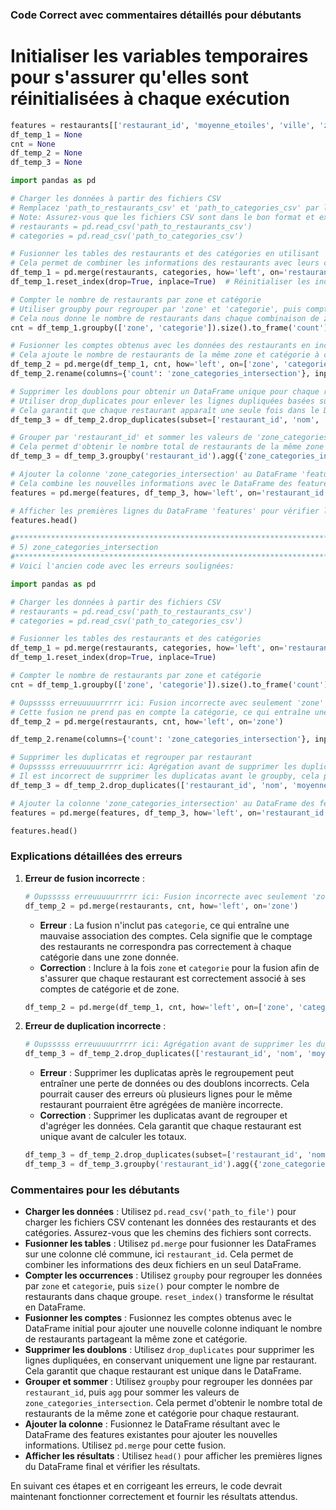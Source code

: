 ### Code Correct avec commentaires détaillés pour débutants

# Initialiser les variables temporaires pour s'assurer qu'elles sont réinitialisées à chaque exécution
```python
features = restaurants[['restaurant_id', 'moyenne_etoiles', 'ville', 'zone']].copy()
df_temp_1 = None
cnt = None
df_temp_2 = None
df_temp_3 = None
```


```python
import pandas as pd

# Charger les données à partir des fichiers CSV
# Remplacez 'path_to_restaurants_csv' et 'path_to_categories_csv' par les chemins réels de vos fichiers CSV
# Note: Assurez-vous que les fichiers CSV sont dans le bon format et existent dans les chemins spécifiés.
# restaurants = pd.read_csv('path_to_restaurants_csv')
# categories = pd.read_csv('path_to_categories_csv')

# Fusionner les tables des restaurants et des catégories en utilisant 'restaurant_id' comme clé commune
# Cela permet de combiner les informations des restaurants avec leurs catégories respectives
df_temp_1 = pd.merge(restaurants, categories, how='left', on='restaurant_id')
df_temp_1.reset_index(drop=True, inplace=True)  # Réinitialiser les index du DataFrame après la fusion pour garder un ordre cohérent

# Compter le nombre de restaurants par zone et catégorie
# Utiliser groupby pour regrouper par 'zone' et 'categorie', puis compter les occurrences
# Cela nous donne le nombre de restaurants dans chaque combinaison de zone et de catégorie
cnt = df_temp_1.groupby(['zone', 'categorie']).size().to_frame('count').reset_index()

# Fusionner les comptes obtenus avec les données des restaurants en incluant 'categorie'
# Cela ajoute le nombre de restaurants de la même zone et catégorie à chaque ligne du DataFrame
df_temp_2 = pd.merge(df_temp_1, cnt, how='left', on=['zone', 'categorie'])
df_temp_2.rename(columns={'count': 'zone_categories_intersection'}, inplace=True)  # Renommer la colonne 'count' en 'zone_categories_intersection'

# Supprimer les doublons pour obtenir un DataFrame unique pour chaque restaurant
# Utiliser drop_duplicates pour enlever les lignes dupliquées basées sur les colonnes spécifiées
# Cela garantit que chaque restaurant apparaît une seule fois dans le DataFrame
df_temp_3 = df_temp_2.drop_duplicates(subset=['restaurant_id', 'nom', 'moyenne_etoiles', 'ville', 'zone', 'ferme'])

# Grouper par 'restaurant_id' et sommer les valeurs de 'zone_categories_intersection'
# Cela permet d'obtenir le nombre total de restaurants de la même zone et catégorie pour chaque restaurant
df_temp_3 = df_temp_3.groupby('restaurant_id').agg({'zone_categories_intersection': 'sum'}).reset_index()

# Ajouter la colonne 'zone_categories_intersection' au DataFrame 'features' en fusionnant les DataFrames
# Cela combine les nouvelles informations avec le DataFrame des features existantes
features = pd.merge(features, df_temp_3, how='left', on='restaurant_id')

# Afficher les premières lignes du DataFrame 'features' pour vérifier le résultat
features.head()

#********************************************************************************************************************************************
# 5) zone_categories_intersection
#********************************************************************************************************************************************
# Voici l'ancien code avec les erreurs soulignées:

import pandas as pd

# Charger les données à partir des fichiers CSV
# restaurants = pd.read_csv('path_to_restaurants_csv')
# categories = pd.read_csv('path_to_categories_csv')

# Fusionner les tables des restaurants et des catégories
df_temp_1 = pd.merge(restaurants, categories, how='left', on='restaurant_id')
df_temp_1.reset_index(drop=True, inplace=True)

# Compter le nombre de restaurants par zone et catégorie
cnt = df_temp_1.groupby(['zone', 'categorie']).size().to_frame('count')

# Oupsssss erreuuuuurrrrr ici: Fusion incorrecte avec seulement 'zone'
# Cette fusion ne prend pas en compte la catégorie, ce qui entraîne une mauvaise association des comptes
df_temp_2 = pd.merge(restaurants, cnt, how='left', on='zone')

df_temp_2.rename(columns={'count': 'zone_categories_intersection'}, inplace=True)

# Supprimer les duplicatas et regrouper par restaurant
# Oupsssss erreuuuuurrrrr ici: Agrégation avant de supprimer les duplicatas
# Il est incorrect de supprimer les duplicatas avant le groupby, cela peut entraîner des erreurs dans le comptage
df_temp_3 = df_temp_2.drop_duplicates(['restaurant_id', 'nom', 'moyenne_etoiles', 'ville', 'zone', 'ferme']).groupby('restaurant_id').agg({'zone_categories_intersection': 'sum'}).reset_index()

# Ajouter la colonne 'zone_categories_intersection' au DataFrame des features
features = pd.merge(features, df_temp_3, how='left', on='restaurant_id')

features.head()
```

### Explications détaillées des erreurs

1. **Erreur de fusion incorrecte** :
   ```python
   # Oupsssss erreuuuuurrrrr ici: Fusion incorrecte avec seulement 'zone'
   df_temp_2 = pd.merge(restaurants, cnt, how='left', on='zone')
   ```
   - **Erreur** : La fusion n'inclut pas `categorie`, ce qui entraîne une mauvaise association des comptes. Cela signifie que le comptage des restaurants ne correspondra pas correctement à chaque catégorie dans une zone donnée.
   - **Correction** : Inclure à la fois `zone` et `categorie` pour la fusion afin de s'assurer que chaque restaurant est correctement associé à ses comptes de catégorie et de zone.
   ```python
   df_temp_2 = pd.merge(df_temp_1, cnt, how='left', on=['zone', 'categorie'])
   ```

2. **Erreur de duplication incorrecte** :
   ```python
   # Oupsssss erreuuuuurrrrr ici: Agrégation avant de supprimer les duplicatas
   df_temp_3 = df_temp_2.drop_duplicates(['restaurant_id', 'nom', 'moyenne_etoiles', 'ville', 'zone', 'ferme']).groupby('restaurant_id').agg({'zone_categories_intersection': 'sum'}).reset_index()
   ```
   - **Erreur** : Supprimer les duplicatas après le regroupement peut entraîner une perte de données ou des doublons incorrects. Cela pourrait causer des erreurs où plusieurs lignes pour le même restaurant pourraient être agrégées de manière incorrecte.
   - **Correction** : Supprimer les duplicatas avant de regrouper et d'agréger les données. Cela garantit que chaque restaurant est unique avant de calculer les totaux.
   ```python
   df_temp_3 = df_temp_2.drop_duplicates(subset=['restaurant_id', 'nom', 'moyenne_etoiles', 'ville', 'zone', 'ferme'])
   df_temp_3 = df_temp_3.groupby('restaurant_id').agg({'zone_categories_intersection': 'sum'}).reset_index()
   ```

### Commentaires pour les débutants

- **Charger les données** : Utilisez `pd.read_csv('path_to_file')` pour charger les fichiers CSV contenant les données des restaurants et des catégories. Assurez-vous que les chemins des fichiers sont corrects.
- **Fusionner les tables** : Utilisez `pd.merge` pour fusionner les DataFrames sur une colonne clé commune, ici `restaurant_id`. Cela permet de combiner les informations des deux fichiers en un seul DataFrame.
- **Compter les occurrences** : Utilisez `groupby` pour regrouper les données par `zone` et `categorie`, puis `size()` pour compter le nombre de restaurants dans chaque groupe. `reset_index()` transforme le résultat en DataFrame.
- **Fusionner les comptes** : Fusionnez les comptes obtenus avec le DataFrame initial pour ajouter une nouvelle colonne indiquant le nombre de restaurants partageant la même zone et catégorie.
- **Supprimer les doublons** : Utilisez `drop_duplicates` pour supprimer les lignes dupliquées, en conservant uniquement une ligne par restaurant. Cela garantit que chaque restaurant est unique dans le DataFrame.
- **Grouper et sommer** : Utilisez `groupby` pour regrouper les données par `restaurant_id`, puis `agg` pour sommer les valeurs de `zone_categories_intersection`. Cela permet d'obtenir le nombre total de restaurants de la même zone et catégorie pour chaque restaurant.
- **Ajouter la colonne** : Fusionnez le DataFrame résultant avec le DataFrame des features existantes pour ajouter les nouvelles informations. Utilisez `pd.merge` pour cette fusion.
- **Afficher les résultats** : Utilisez `head()` pour afficher les premières lignes du DataFrame final et vérifier les résultats.

En suivant ces étapes et en corrigeant les erreurs, le code devrait maintenant fonctionner correctement et fournir les résultats attendus.
